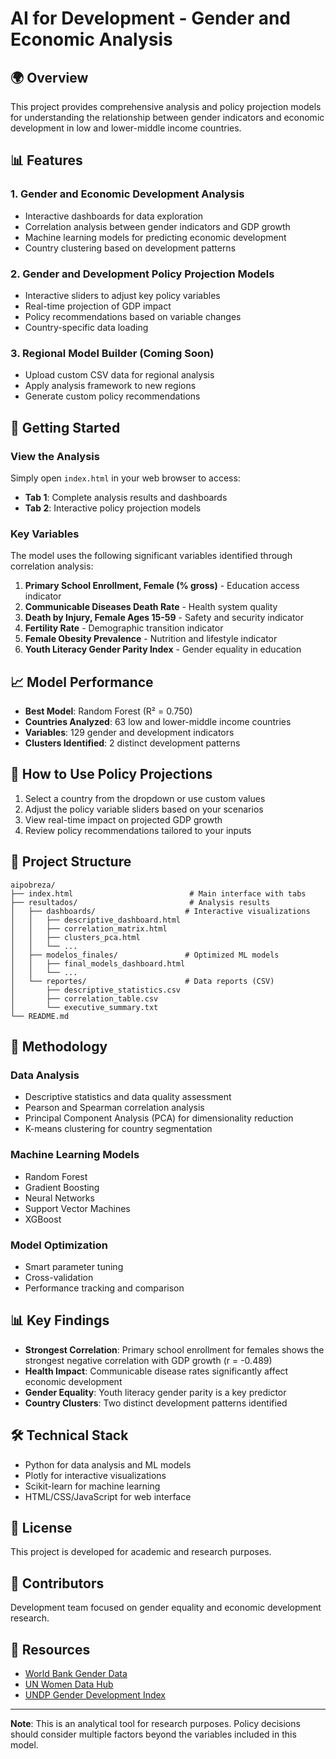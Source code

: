 # AI for Development - Gender and Economic Analysis

## 🌍 Overview

This project provides comprehensive analysis and policy projection models for understanding the relationship between gender indicators and economic development in low and lower-middle income countries.

## 📊 Features

### 1. Gender and Economic Development Analysis
- Interactive dashboards for data exploration
- Correlation analysis between gender indicators and GDP growth
- Machine learning models for predicting economic development
- Country clustering based on development patterns

### 2. Gender and Development Policy Projection Models
- Interactive sliders to adjust key policy variables
- Real-time projection of GDP impact
- Policy recommendations based on variable changes
- Country-specific data loading

### 3. Regional Model Builder (Coming Soon)
- Upload custom CSV data for regional analysis
- Apply analysis framework to new regions
- Generate custom policy recommendations

## 🚀 Getting Started

### View the Analysis

Simply open `index.html` in your web browser to access:
- **Tab 1**: Complete analysis results and dashboards
- **Tab 2**: Interactive policy projection models

### Key Variables

The model uses the following significant variables identified through correlation analysis:

1. **Primary School Enrollment, Female (% gross)** - Education access indicator
2. **Communicable Diseases Death Rate** - Health system quality
3. **Death by Injury, Female Ages 15-59** - Safety and security indicator
4. **Fertility Rate** - Demographic transition indicator
5. **Female Obesity Prevalence** - Nutrition and lifestyle indicator
6. **Youth Literacy Gender Parity Index** - Gender equality in education

## 📈 Model Performance

- **Best Model**: Random Forest (R² = 0.750)
- **Countries Analyzed**: 63 low and lower-middle income countries
- **Variables**: 129 gender and development indicators
- **Clusters Identified**: 2 distinct development patterns

## 🎯 How to Use Policy Projections

1. Select a country from the dropdown or use custom values
2. Adjust the policy variable sliders based on your scenarios
3. View real-time impact on projected GDP growth
4. Review policy recommendations tailored to your inputs

## 📁 Project Structure

```
aipobreza/
├── index.html                          # Main interface with tabs
├── resultados/                         # Analysis results
│   ├── dashboards/                    # Interactive visualizations
│   │   ├── descriptive_dashboard.html
│   │   ├── correlation_matrix.html
│   │   ├── clusters_pca.html
│   │   └── ...
│   ├── modelos_finales/               # Optimized ML models
│   │   ├── final_models_dashboard.html
│   │   └── ...
│   └── reportes/                      # Data reports (CSV)
│       ├── descriptive_statistics.csv
│       ├── correlation_table.csv
│       └── executive_summary.txt
└── README.md
```

## 🔬 Methodology

### Data Analysis
- Descriptive statistics and data quality assessment
- Pearson and Spearman correlation analysis
- Principal Component Analysis (PCA) for dimensionality reduction
- K-means clustering for country segmentation

### Machine Learning Models
- Random Forest
- Gradient Boosting
- Neural Networks
- Support Vector Machines
- XGBoost

### Model Optimization
- Smart parameter tuning
- Cross-validation
- Performance tracking and comparison

## 📊 Key Findings

- **Strongest Correlation**: Primary school enrollment for females shows the strongest negative correlation with GDP growth (r = -0.489)
- **Health Impact**: Communicable disease rates significantly affect economic development
- **Gender Equality**: Youth literacy gender parity is a key predictor
- **Country Clusters**: Two distinct development patterns identified

## 🛠️ Technical Stack

- Python for data analysis and ML models
- Plotly for interactive visualizations
- Scikit-learn for machine learning
- HTML/CSS/JavaScript for web interface

## 📝 License

This project is developed for academic and research purposes.

## 👥 Contributors

Development team focused on gender equality and economic development research.

## 🔗 Resources

- [World Bank Gender Data](https://data.worldbank.org/topic/gender)
- [UN Women Data Hub](https://data.unwomen.org/)
- [UNDP Gender Development Index](https://hdr.undp.org/data-center/thematic-composite-indices/gender-development-index)

---

**Note**: This is an analytical tool for research purposes. Policy decisions should consider multiple factors beyond the variables included in this model.
